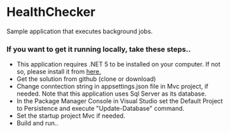 # HealthChecker
Sample application that executes background jobs.


### If you want to get it running locally, take these steps..
* This application requires .NET 5 to be installed on your computer. If not so, please install it from [here.](https://dotnet.microsoft.com/download)
* Get the solution from github (clone or download)
* Change conntection string in appsettings.json file in Mvc project, if needed. Note that this application uses Sql Server as its database.
* In the Package Manager Console in Visual Studio set the Default Project to Persistence and execute "Update-Database" command.
* Set the startup project Mvc if needed.
* Build and run..
